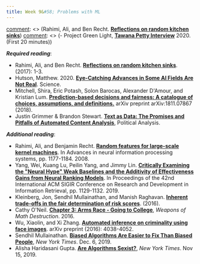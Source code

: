 ```yaml
---
title: Week 9&#58; Problems with ML
---
```


[comment]: <> (***Lecture covers***:)

[comment]: <> (Rahimi, Ali, and Ben Recht. [**Reflections on random kitchen sinks**](https://www.youtube.com/watch?v=Qi1Yry33TQE))
[comment]: <> (- Project Green Light, [**Tawana Petty Interview**](https://youtu.be/HibMcRY7bXs) 2020. (First 20 minutes))

***Required reading***:

- Rahimi, Ali, and Ben Recht. [**Reflections on random kitchen sinks**](http://www.argmin.net/2017/12/05/kitchen-sinks/). (2017): 1-3. 
- Hutson, Matthew. 2020. [**Eye-Catching Advances in Some AI Fields Are Not Real**](https://www.sciencemag.org/news/2020/05/eye-catching-advances-some-ai-fields-are-not-real). Science. 
- Mitchell, Shira, Eric Potash, Solon Barocas, Alexander D'Amour, and Kristian Lum. [**Prediction-based decisions and fairness: A catalogue of choices, assumptions, and definitions.**](https://arxiv.org/abs/1811.07867) arXiv preprint arXiv:1811.07867 (2018).
- Justin Grimmer & Brandon Stewart. [**Text as Data: The Promises and Pitfalls of Automated Content Analysis**](https://login.ezproxy.bgu.ac.il/login?url=https://www.jstor.org/stable/pdf/24572662.pdf), Political Analysis.


***Additional reading***:

- Rahimi, Ali, and Benjamin Recht. [**Random features for large-scale kernel machines**](https://papers.nips.cc/paper/3182-random-features-for-large-scale-kernel-machines.pdf). In Advances in neural information processing systems, pp. 1177-1184. 2008.
- Yang, Wei, Kuang Lu, Peilin Yang, and Jimmy Lin. [**Critically Examining the "Neural Hype" Weak Baselines and the Additivity of Effectiveness Gains from Neural Ranking Models**](https://dl-acm-org.ezproxy.bgu.ac.il/doi/pdf/10.1145/3331184.3331340). In Proceedings of the 42nd International ACM SIGIR Conference on Research and Development in Information Retrieval, pp. 1129-1132. 2019.
- Kleinberg, Jon, Sendhil Mullainathan, and Manish Raghavan. [**Inherent trade-offs in the fair determination of risk scores**](https://arxiv.org/pdf/1609.05807.pdf). (2016).
- Cathy O'Neil. [**Chapter 3: Arms Race - Going to College**](https://moodle2.bgu.ac.il/moodle/mod/resource/view.php?id=1613854), *Weapons of Math Destruction*. 2016.
- Wu, Xiaolin, and Xi Zhang. [**Automated inference on criminality using face images**](https://emilkirkegaard.dk/en/wp-content/uploads/Automated-Inference-on-Criminality-using-Face-Images.pdf). arXiv preprint (2016): 4038-4052.
- Sendhil Mullainathan. [**Biased Algorithms Are Easier to Fix Than Biased People**](https://moodle2.bgu.ac.il/moodle/mod/resource/view.php?id=1613873), *New York Times*. Dec. 6, 2019.
- Alisha Haridasani Gupta. [**Are Algorithms Sexist?**](https://moodle2.bgu.ac.il/moodle/mod/resource/view.php?id=1613874), *New York Times*. Nov 15, 2019.

